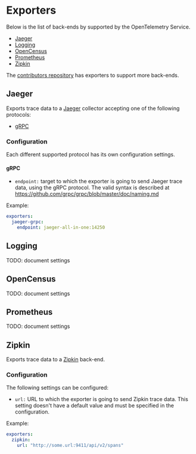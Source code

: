 # Exporters

Below is the list of back-ends by supported by the OpenTelemetry Service.

* [Jaeger](#jaeger)
* [Logging](#logging)
* [OpenCensus](#opencensus)
* [Prometheus](#prometheus)
* [Zipkin](#zipkin)

The [contributors repository](https://github.com/open-telemetry/opentelemetry-service-contrib)
 has exporters to support more back-ends.

## <a name="jaeger"></a>Jaeger 

Exports trace data to a [Jaeger](https://www.jaegertracing.io/) collector 
accepting one of the following protocols:

* [gRPC](#jaeger-grpc)

### Configuration

Each different supported protocol has its own configuration settings.

#### <a name="jaeger-grpc"></a>gRPC

* `endpoint:` target to which the exporter is going to send Jaeger trace data, 
using the gRPC protocol. The valid syntax is described at 
https://github.com/grpc/grpc/blob/master/doc/naming.md

Example:

```yaml
exporters:
  jaeger-grpc:
    endpoint: jaeger-all-in-one:14250
```

## <a name="logging"></a>Logging
TODO: document settings 

## <a name="opencensus"></a>OpenCensus
TODO: document settings 

## <a name="prometheus"></a>Prometheus
TODO: document settings 

## <a name="zipkin"></a>Zipkin
Exports trace data to a [Zipkin](https://zipkin.io/) back-end.

### Configuration

The following settings can be configured:

* `url:` URL to which the exporter is going to send Zipkin trace data. This
setting doesn't have a default value and must be specified in the configuration.

Example:

```yaml
exporters:
  zipkin:
    url: "http://some.url:9411/api/v2/spans"
```
